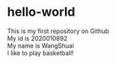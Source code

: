 # hello-world
This is my first repository on Github  
My id is 2020010892  
My name is WangShuai  
I like to play basketball!  
